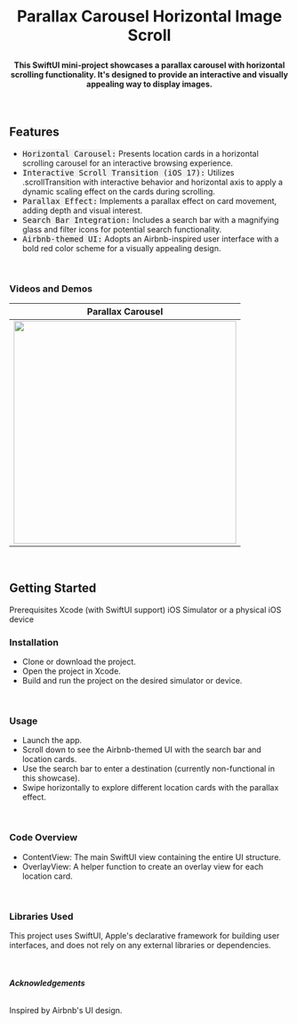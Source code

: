# <p align="center"><b>Parallax Carousel Horizontal Image Scroll</b></p>


#### <p align="center">This SwiftUI mini-project showcases a parallax carousel with horizontal scrolling functionality. It's designed to provide an interactive and visually appealing way to display images.
</p>

<br>

## **Features**
- <kbd style="background-color: #f0f0f0">Horizontal Carousel:</kbd> Presents location cards in a horizontal scrolling carousel for an interactive browsing experience.
- <kbd style="background-color: #f0f0f0">Interactive Scroll Transition (iOS 17):</kbd> Utilizes .scrollTransition with interactive behavior and horizontal axis to apply a dynamic scaling effect on the cards during scrolling.
- <kbd style="background-color: #f0f0f0">Parallax Effect:</kbd> Implements a parallax effect on card movement, adding depth and visual interest.
- <kbd style="background-color: #f0f0f0">Search Bar Integration:</kbd> Includes a search bar with a magnifying glass and filter icons for potential search functionality.
- <kbd style="background-color: #f0f0f0">Airbnb-themed UI:</kbd> Adopts an Airbnb-inspired user interface with a bold red color scheme for a visually appealing design.

<br>

### **Videos and Demos**

| Parallax Carousel | 
|:---------------:|
|<img width="400" src="">|


<br>


## **Getting Started**
Prerequisites
Xcode (with SwiftUI support)
iOS Simulator or a physical iOS device


### **Installation**
- Clone or download the project.
- Open the project in Xcode.
- Build and run the project on the desired simulator or device.

<br>


### **Usage**
- Launch the app.
- Scroll down to see the Airbnb-themed UI with the search bar and location cards.
- Use the search bar to enter a destination (currently non-functional in this showcase).
- Swipe horizontally to explore different location cards with the parallax effect.

<br>


### **Code Overview**
- ContentView: The main SwiftUI view containing the entire UI structure.
- OverlayView: A helper function to create an overlay view for each location card.

<br>

### **Libraries Used**
This project uses SwiftUI, Apple's declarative framework for building user interfaces, and does not rely on any external libraries or dependencies.

<br>


###### **Acknowledgements**
Inspired by Airbnb's UI design.

